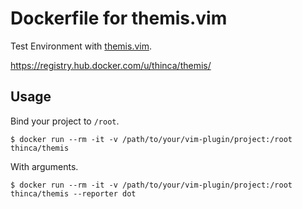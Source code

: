 # Dockerfile for themis.vim

Test Environment with [themis.vim](https://github.com/thinca/vim-themis).

https://registry.hub.docker.com/u/thinca/themis/


## Usage

Bind your project to `/root`.

```
$ docker run --rm -it -v /path/to/your/vim-plugin/project:/root thinca/themis
```

With arguments.

```
$ docker run --rm -it -v /path/to/your/vim-plugin/project:/root thinca/themis --reporter dot
```
